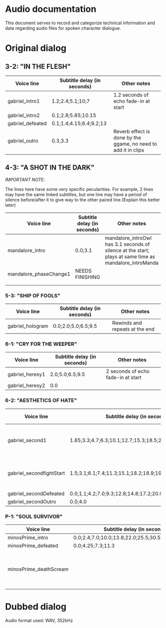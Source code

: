 ﻿# Audio documentation

This document serves to record and categorize technical information and data regarding audio files for spoken character dialogue.

# Original dialog

## 3-2: "IN THE FLESH"

| Voice line       | Subtitle delay (in seconds) | Other notes                                                    |
|------------------|-----------------------------|----------------------------------------------------------------|
| gabriel_intro1   | 1.2;2.4;5.1;10;7            | 1.2 seconds of echo fade-in at start                           |
| gabriel_intro2   | 0.1;2.8;5.85;10.15          |                                                                |
| gabriel_defeated | 0.1;1.4;4.15;6.4;9.2;13     |                                                                |
| gabriel_outro    | 0.3,3.3                     | Reverb effect is done by the ggame, no need to add it in clips |

## 4-3: "A SHOT IN THE DARK"

*IMPORTANT NOTE*:

The lines here have some very specific pecularities.
For example, 2 lines may have the same linked subtitles, but one line may have a period of silence before/after it to give way to the other paired line.(Explain this better later)

| Voice line             | Subtitle delay (in seconds) | Other notes                                                                                            |
|------------------------|-----------------------------|--------------------------------------------------------------------------------------------------------|
| mandalore_intro        | 0.0;3.1                     | mandalore_introOwl has 3.1 seconds of silence at the start; plays at same time as mandalore_introManda |
| mandalore_phaseChange1 | NEEDS FINISHING             |                                                                                                        |
|                        |                             |                                                                                                        |
|                        |                             |                                                                                                        |

### 5-3: "SHIP OF FOOLS"

| Voice line       | Subtitle delay (in seconds) | Other notes                    |
|------------------|-----------------------------|--------------------------------|
| gabriel_hologram | 0.0;2.0;5.0;6.5;9.5         | Rewinds and repeats at the end |

### 6-1: "CRY FOR THE WEEPER"

| Voice line      | Subtitle delay (in seconds) | Other notes                        |
|-----------------|-----------------------------|------------------------------------|
| gabriel_heresy1 | 2.0;5.0;6.5;9.5             | 2 seconds of echo fade-in at start |
| gabriel_heresy2 | 0.0                         |                                    |

### 6-2: "AESTHETICS OF HATE"
| Voice line               | Subtitle delay (in seconds)                              | Other notes                        |
|--------------------------|----------------------------------------------------------|------------------------------------|
| gabriel_second1          | 1.85;3.3;4.7;6.3;10.1;12.7;15.3;18.5;22.3;25.8;28.8;30.5 | 2 seconds of echo fade-in at start |
| gabriel_secondfightStart | 1.5;3.1;6.1;7.4;11.3;15.1;18.2;18.9;19.6                 | 1.5 seconds of silence at start    |
| gabriel_secondDefeated   | 0.0;1.1;4.2;7.0;9.3;12.8;14.8;17.2;20.0;                 |                                    |
| gabriel_secondOutro      | 0.0;4.0                                                  |                                    |

### P-1: "SOUL SURVIVOR"
| Voice line             | Subtitle delay (in seconds)                          | Other notes                                                                                                                |
|------------------------|------------------------------------------------------|----------------------------------------------------------------------------------------------------------------------------|
| minosPrime_intro       | 0.0;2.4;7.0;10.0;13.8;22.0;25.5;30.5;37.0;40.7;44.0; |                                                                                                                            |
| minosPrime_defeated    | 0.0;4.25;7.3;11.3                                    |                                                                                                                            |
| minosPrime_deathScream |                                                      | This line plays *immediately* after minosPrime_defeated, instead of waiting for the relevant point in his death animation. |


# Dubbed dialog

Audio format used: WAV, 352kHz